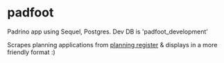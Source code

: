 padfoot
=======
Padrino app using Sequel, Postgres. Dev DB is 'padfoot_development'

Scrapes planning applications from [planning register](https://www.mygov.je/Planning/Pages/planning.aspx) & displays in a more friendly format :)
